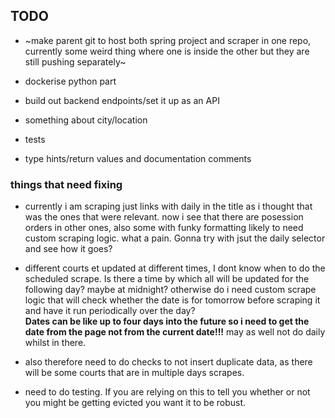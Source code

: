 ## TODO

 
- ~make parent git to host both spring project and scraper in one repo, currently some weird thing where one is inside the other but they are still pushing separately~ 

- dockerise python part

- build out backend endpoints/set it up as an API
- something about city/location
- tests
- type hints/return values and documentation comments



### things that need fixing
- currently i am scraping just links with daily in the title as i thought that was the ones that were relevant. now i see that there are posession orders in other ones, also some with funky formatting likely to need custom scraping logic. what a pain. Gonna try with jsut the daily selector and see how it goes?

- different courts et updated at different times, I dont know when to do the scheduled scrape. Is there a time by which all will be updated for the following day? maybe at midnight? otherwise do i need custom scrape logic that will check whether the date is for tomorrow before scraping it and have it run periodically over the day? <br>
**Dates can be like up to four days into the future so i need to get the date from the page not from the current date!!!** may as well not do daily whilst in there.
- also therefore need to do checks to not insert duplicate data, as there will be some courts that are in multiple days scrapes.

- need to do testing. If you are relying on this to tell you whether or not you might be getting evicted you want it to be robust.
